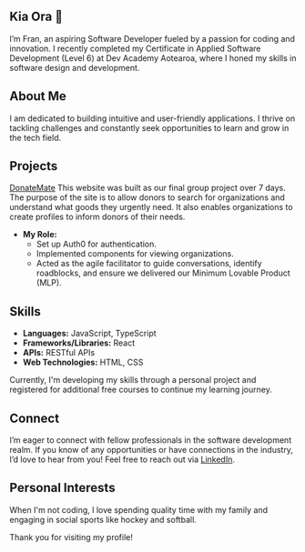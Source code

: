 ## Kia Ora 👋

I’m Fran, an aspiring Software Developer fueled by a passion for coding and innovation. I recently completed my Certificate in Applied Software Development (Level 6) at Dev Academy Aotearoa, where I honed my skills in software design and development.

## About Me
I am dedicated to building intuitive and user-friendly applications. I thrive on tackling challenges and constantly seek opportunities to learn and grow in the tech field.

## Projects

[DonateMate](https://donatemate.pushed.nz/)
This website was built as our final group project over 7 days. The purpose of the site is to allow donors to search for organizations and understand what goods they urgently need. It also enables organizations to create profiles to inform donors of their needs. 

- **My Role:** 
  - Set up Auth0 for authentication.
  - Implemented components for viewing organizations.
  - Acted as the agile facilitator to guide conversations, identify roadblocks, and ensure we delivered our Minimum Lovable Product (MLP).

## Skills
- **Languages:** JavaScript, TypeScript
- **Frameworks/Libraries:** React
- **APIs:** RESTful APIs
- **Web Technologies:** HTML, CSS

Currently, I'm developing my skills through a personal project and registered for additional free courses to continue my learning journey.

## Connect
I’m eager to connect with fellow professionals in the software development realm. If you know of any opportunities or have connections in the industry, I’d love to hear from you! Feel free to reach out via [LinkedIn](https://www.linkedin.com/in/fran-berridge-97433731a/).

## Personal Interests
When I'm not coding, I love spending quality time with my family and engaging in social sports like hockey and softball.

Thank you for visiting my profile!
